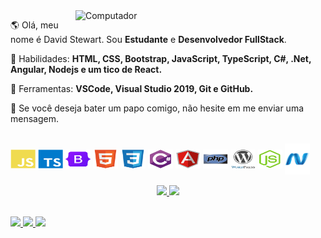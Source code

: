 <img src="https://raw.githubusercontent.com/MicaelliMedeiros/micaellimedeiros/master/image/computer-illustration.png" min-width="400px" max-width="400px" width="400px" align="right" alt="Computador">

<p align="left"> 
  🌎 Olá, meu nome é David Stewart. Sou <strong>Estudante</strong> e <strong>Desenvolvedor FullStack</strong>.
</p>

<p align="left">
  🦄 Habilidades: <strong>HTML, CSS, Bootstrap, JavaScript, TypeScript, C#, .Net, Angular, Nodejs e um tico de React.</strong>
</p>

<p align="left">
  💼 Ferramentas: <strong>VSCode, Visual Studio 2019, Git e GitHub.</strong>
</p>

<p align="left">
  💌 Se você deseja bater um papo comigo, não hesite em me enviar uma mensagem.
</p>

<div style="display: inline_block"><br>
  <img align="center" alt="Dimas-Js" height="30" width="40" src="https://raw.githubusercontent.com/devicons/devicon/master/icons/javascript/javascript-plain.svg">
  <img align="center" alt="Dimas-Ts" height="30" width="40" src="https://raw.githubusercontent.com/devicons/devicon/master/icons/typescript/typescript-plain.svg">
  <img align="center" alt="Dimas-React" height="30" width="40" src="https://raw.githubusercontent.com/devicons/devicon/master/icons/bootstrap/bootstrap-original.svg">
  <img align="center" alt="Dimas-HTML" height="30" width="40" src="https://raw.githubusercontent.com/devicons/devicon/master/icons/html5/html5-original.svg">
  <img align="center" alt="Dimas-CSS" height="30" width="40" src="https://raw.githubusercontent.com/devicons/devicon/master/icons/css3/css3-original.svg">
  <img align="center" alt="Dimas-csharp" height="30" width="40" src="https://raw.githubusercontent.com/devicons/devicon/master/icons/csharp/csharp-original.svg">
  <img align="center" alt="Dimas-angularjs" height="30" width="40" src="https://raw.githubusercontent.com/devicons/devicon/master/icons/angularjs/angularjs-original.svg">
  <img align="center" alt="Dimas-Php" height="30" width="40" src="https://raw.githubusercontent.com/devicons/devicon/master/icons/php/php-original.svg">
  <img align="center" alt="Dimas-Php" height="30" width="40" src="https://raw.githubusercontent.com/devicons/devicon/master/icons/wordpress/wordpress-original.svg">
  <img align="center" alt="Dimas-angularjs" height="30" width="40" src="https://raw.githubusercontent.com/devicons/devicon/master/icons/nodejs/nodejs-original.svg">
  <img align="center" alt="Dimas-dot-net" height="50" width="40" src="https://raw.githubusercontent.com/devicons/devicon/master/icons/dot-net/dot-net-original.svg">
  
 
</div><br>

<div align="center">
  <a href="https://github.com/DavidStewartSB/">
  <img height="150em" src="https://github-readme-stats.vercel.app/api?username=DavidStewartSB&show_icons=true&theme=dark&include_all_commits=true&count_private=true"/>
  <img height="150em" src="https://github-readme-stats.vercel.app/api/top-langs/?username=DavidStewartSB&layout=compact&langs_count=7&theme=dark"/>
</div> <br>

 
</div>
<p align="left">
  <a href="https://www.instagram.com/davidstewartsb/" alt="Instagram">
    <img src="https://img.shields.io/badge/-Instagram-1C1C1C?style=for-the-badge&logo=Instagram&logoColor=00FFFF&link=https://www.instagram.com/iuricode"/>
  </a>
  
  <a href="https://www.linkedin.com/in/david-stewart-2182a4201/" alt="Linkedin">
    <img src="https://img.shields.io/badge/-Linkedin-1C1C1C?style=for-the-badge&logo=Linkedin&logoColor=00FFFF&link=https://www.linkedin.com/in/iuricode"/>
  </a>
  
  <a href="https://discord.com/channels/882958113970479154/882958113970479156" alt="Discord">
    <img src="https://img.shields.io/badge/-Discord-1C1C1C?style=for-the-badge&logo=Discord&logoColor=00FFFF&link=https://discord.com/channels/882958113970479154/882958113970479156"/>
  </a>
</p>
